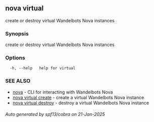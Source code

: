 ## nova virtual

create or destroy virtual Wandelbots Nova instances

### Synopsis

create or destroy virtual Wandelbots Nova instances

### Options

```
  -h, --help   help for virtual
```

### SEE ALSO

* [nova](nova.md)	 - CLI for interacting with Wandelbots Nova
* [nova virtual create](nova_virtual_create.md)	 - create a virtual Wandelbots Nova instance
* [nova virtual destroy](nova_virtual_destroy.md)	 - destroy a virtual Wandelbots Nova instance

###### Auto generated by spf13/cobra on 21-Jan-2025
